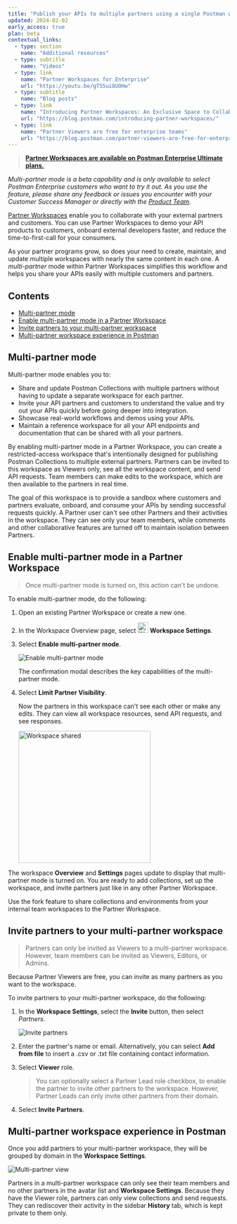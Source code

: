 ```yaml
---
title: "Publish your APIs to multiple partners using a single Postman workspace"
updated: 2024-02-02
early_access: true
plan: beta
contextual_links:
  - type: section
    name: "Additional resources"
  - type: subtitle
    name: "Videos"
  - type: link
    name: "Partner Workspaces for Enterprise"
    url: "https://youtu.be/gT55ui8UOHw"
  - type: subtitle
    name: "Blog posts"
  - type: link
    name: "Introducing Partner Workspaces: An Exclusive Space to Collaborate with Your API Partners"
    url: "https://blog.postman.com/introducing-partner-workspaces/"
  - type: link
    name: "Partner Viewers are free for enterprise teams"
    url: "https://blog.postman.com/partner-viewers-are-free-for-enterprise-teams/"
---
```


> **[Partner Workspaces are available on Postman Enterprise Ultimate plans.](https://www.postman.com/pricing)**

_Multi-partner mode is a beta capability and is only available to select Postman Enterprise customers who want to try it out. As you use the feature, please share any feedback or issues you encounter with your Customer Success Manager or directly with the [Product Team](mailto:partnerapi@postman.com)._

[Partner Workspaces](/docs/collaborating-in-postman/using-workspaces/partner-workspaces/) enable you to collaborate with your external partners and customers. You can use Partner Workspaces to demo your API products to customers, onboard external developers faster, and reduce the time-to-first-call for your consumers.

As your partner programs grow, so does your need to create, maintain, and update multiple workspaces with nearly the same content in each one. A _multi-partner_ mode within Partner Workspaces simplifies this workflow and helps you share your APIs easily with multiple customers and partners.

## Contents

* [Multi-partner mode](#multi-partner-mode)
* [Enable multi-partner mode in a Partner Workspace](#enable-multi-partner-mode-in-a-partner-workspace)
* [Invite partners to your multi-partner workspace](#invite-partners-to-your-multi-partner-workspace)
* [Multi-partner workspace experience in Postman](#multi-partner-workspace-experience-in-postman)

## Multi-partner mode

Multi-partner mode enables you to:

* Share and update Postman Collections with multiple partners without having to update a separate workspace for each partner.
* Invite your API partners and customers to understand the value and try out your APIs quickly before going deeper into integration.
* Showcase real-world workflows and demos using your APIs.
* Maintain a reference workspace for all your API endpoints and documentation that can be shared with all your partners.

By enabling multi-partner mode in a Partner Workspace, you can create a restricted-access workspace that's intentionally designed for publishing Postman Collections to multiple external partners. Partners can be invited to this workspace as Viewers only, see all the workspace content, and send API requests. Team members can make edits to the workspace, which are then available to the partners in real time.

The goal of this workspace is to provide a sandbox where customers and partners evaluate, onboard, and consume your APIs by sending successful requests quickly. A Partner user can't see other Partners and their activities in the workspace. They can see only your team members, while comments and other collaborative features are turned off to maintain isolation between Partners.

## Enable multi-partner mode in a Partner Workspace

> Once multi-partner mode is turned on, this action can't be undone.

To enable multi-partner mode, do the following:

1. Open an existing Partner Workspace or create a new one.
1. In the Workspace Overview page, select <img alt="Workspace settings icon" src="https://assets.postman.com/postman-docs/v10/icon-sliders-v10.jpg#icon" width="24px"> **Workspace Settings**.
1. Select **Enable multi-partner mode**.

    <img alt="Enable multi-partner mode" src="https://assets.postman.com/postman-docs/v10/multipartner-workspace-enable-v10-22-1.gif">

    The confirmation modal describes the key capabilities of the multi-partner mode.

1. Select **Limit Partner Visibility**.

    Now the partners in this workspace can't see each other or make any edits. They can view all workspace resources, send API requests, and see responses.

    <img alt="Workspace shared" src="https://assets.postman.com/postman-docs/v10/multipartner-workspace-shared-v10-22.jpg" width="300px">

The workspace **Overview** and **Settings** pages update to display that multi-partner mode is turned on. You are ready to add collections, set up the workspace, and invite partners just like in any other Partner Workspace.

Use the fork feature to share collections and environments from your internal team workspaces to the Partner Workspace.

## Invite partners to your multi-partner workspace

> Partners can only be invited as Viewers to a multi-partner workspace. However, team members can be invited as Viewers, Editors, or Admins.

Because Partner Viewers are free, you can invite as many partners as you want to the workspace.

To invite partners to your multi-partner workspace, do the following:

1. In the **Workspace Settings**, select the **Invite** button, then select _Partners_.

    <img alt="Invite partners" src="https://assets.postman.com/postman-docs/v10/multipartner-workspace-invite-v10-22.jpg">

1. Enter the partner's name or email. Alternatively, you can select **Add from file** to insert a .csv or .txt file containing contact information.
1. Select **Viewer** role.

    > You can optionally select a Partner Lead role checkbox, to enable the partner to invite other partners to the workspace. However, Partner Leads can only invite other partners from their domain.

1. Select **Invite Partners**.

## Multi-partner workspace experience in Postman

Once you add partners to your multi-partner workspace, they will be grouped by domain in the **Workspace Settings**.

<img alt="Multi-partner view" src="https://assets.postman.com/postman-docs/v10/multipartner-workspace-partner-list-v10-22.jpg">

Partners in a multi-partner workspace can only see their team members and no other partners in the avatar list and **Workspace Settings**. Because they have the Viewer role, partners can only view collections and send requests. They can rediscover their activity in the sidebar **History** tab, which is kept private to them only.
